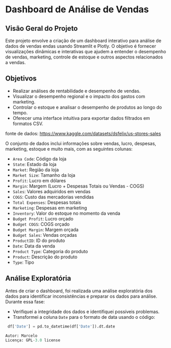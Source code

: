 # Dashboard de Análise de Vendas

## Visão Geral do Projeto
Este projeto envolve a criação de um dashboard interativo para análise de dados de vendas endas usando Streamlit e Plotly. O objetivo é fornecer visualizações dinâmicas e interativas que ajudem a entender o desempenho de vendas, marketing, controle de estoque e outros aspectos relacionados a vendas.

## Objetivos
- Realizar análises de rentabilidade e desempenho de vendas.
- Visualizar o desempenho regional e o impacto dos gastos com marketing.
- Controlar o estoque e analisar o desempenho de produtos ao longo do tempo.
- Oferecer uma interface intuitiva para exportar dados filtrados em formatos CSV.

fonte de dados: https://www.kaggle.com/datasets/dsfelix/us-stores-sales 

O conjunto de dados inclui informações sobre vendas, lucro, despesas, marketing, estoque e muito mais, com as seguintes colunas:
- `Area Code`: Código da loja
- `State`: Estado da loja
- `Market`: Região da loja
- `Market Size`: Tamanho da loja
- `Profit`: Lucro em dólares
- `Margin`: Margem (Lucro + Despesas Totais ou Vendas - COGS)
- `Sales`: Valores adquiridos em vendas
- `COGS`: Custo das mercadorias vendidas
- `Total Expenses`: Despesas totais
- `Marketing`: Despesas em marketing
- `Inventory`: Valor do estoque no momento da venda
- `Budget Profit`: Lucro orçado
- `Budget COGS`: COGS orçado
- `Budget Margin`: Margem orçada
- `Budget Sales`: Vendas orçadas
- `ProductID`: ID do produto
- `Date`: Data da venda
- `Product Type`: Categoria do produto
- `Product`: Descrição do produto
- `Type`: Tipo

## Análise Exploratória
Antes de criar o dashboard, foi realizada uma análise exploratória dos dados para identificar inconsistências e preparar os dados para análise. Durante essa fase:
- Verifiquei a integridade dos dados e identifiquei possíveis problemas.
- Transformei a coluna `Date` para o formato de data usando o código:
 ```python
  df['Date'] = pd.to_datetime(df['Date']).dt.date

Autor: Marcelo
Licença: GPL-3.0 license